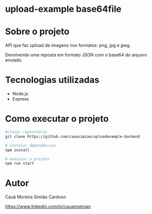 # upload-example base64file

# Sobre o projeto

API que faz upload de imagens nos formatos: png, jpg e jpeg.

Devolvendo uma reposta em formato JSON com o base64 do arquivo enviado.

# Tecnologias utilizadas

- Node.js
- Express

# Como executar o projeto

```bash
#clonar repositório
git clone https://github.com/cauasimiao/uploadexample-backend

# instalar dependências
npm install

# executar o projeto
npm run start
```

# Autor

Cauã Moreira Simião Cardoso

https://www.linkedin.com/in/cauamsimiao
